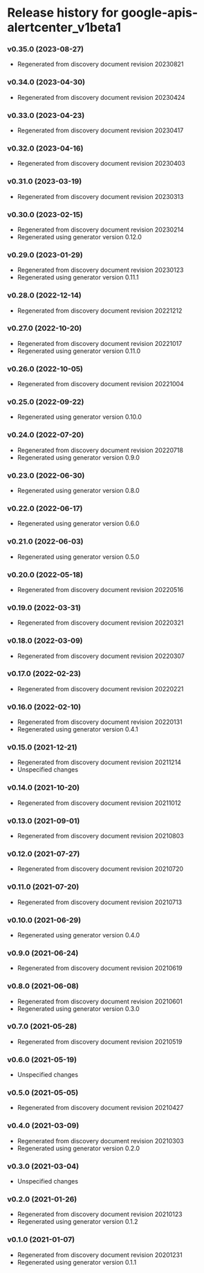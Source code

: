 # Release history for google-apis-alertcenter_v1beta1

### v0.35.0 (2023-08-27)

* Regenerated from discovery document revision 20230821

### v0.34.0 (2023-04-30)

* Regenerated from discovery document revision 20230424

### v0.33.0 (2023-04-23)

* Regenerated from discovery document revision 20230417

### v0.32.0 (2023-04-16)

* Regenerated from discovery document revision 20230403

### v0.31.0 (2023-03-19)

* Regenerated from discovery document revision 20230313

### v0.30.0 (2023-02-15)

* Regenerated from discovery document revision 20230214
* Regenerated using generator version 0.12.0

### v0.29.0 (2023-01-29)

* Regenerated from discovery document revision 20230123
* Regenerated using generator version 0.11.1

### v0.28.0 (2022-12-14)

* Regenerated from discovery document revision 20221212

### v0.27.0 (2022-10-20)

* Regenerated from discovery document revision 20221017
* Regenerated using generator version 0.11.0

### v0.26.0 (2022-10-05)

* Regenerated from discovery document revision 20221004

### v0.25.0 (2022-09-22)

* Regenerated using generator version 0.10.0

### v0.24.0 (2022-07-20)

* Regenerated from discovery document revision 20220718
* Regenerated using generator version 0.9.0

### v0.23.0 (2022-06-30)

* Regenerated using generator version 0.8.0

### v0.22.0 (2022-06-17)

* Regenerated using generator version 0.6.0

### v0.21.0 (2022-06-03)

* Regenerated using generator version 0.5.0

### v0.20.0 (2022-05-18)

* Regenerated from discovery document revision 20220516

### v0.19.0 (2022-03-31)

* Regenerated from discovery document revision 20220321

### v0.18.0 (2022-03-09)

* Regenerated from discovery document revision 20220307

### v0.17.0 (2022-02-23)

* Regenerated from discovery document revision 20220221

### v0.16.0 (2022-02-10)

* Regenerated from discovery document revision 20220131
* Regenerated using generator version 0.4.1

### v0.15.0 (2021-12-21)

* Regenerated from discovery document revision 20211214
* Unspecified changes

### v0.14.0 (2021-10-20)

* Regenerated from discovery document revision 20211012

### v0.13.0 (2021-09-01)

* Regenerated from discovery document revision 20210803

### v0.12.0 (2021-07-27)

* Regenerated from discovery document revision 20210720

### v0.11.0 (2021-07-20)

* Regenerated from discovery document revision 20210713

### v0.10.0 (2021-06-29)

* Regenerated using generator version 0.4.0

### v0.9.0 (2021-06-24)

* Regenerated from discovery document revision 20210619

### v0.8.0 (2021-06-08)

* Regenerated from discovery document revision 20210601
* Regenerated using generator version 0.3.0

### v0.7.0 (2021-05-28)

* Regenerated from discovery document revision 20210519

### v0.6.0 (2021-05-19)

* Unspecified changes

### v0.5.0 (2021-05-05)

* Regenerated from discovery document revision 20210427

### v0.4.0 (2021-03-09)

* Regenerated from discovery document revision 20210303
* Regenerated using generator version 0.2.0

### v0.3.0 (2021-03-04)

* Unspecified changes

### v0.2.0 (2021-01-26)

* Regenerated from discovery document revision 20210123
* Regenerated using generator version 0.1.2

### v0.1.0 (2021-01-07)

* Regenerated from discovery document revision 20201231
* Regenerated using generator version 0.1.1

